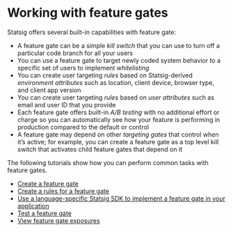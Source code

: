 # Working with feature gates

Statsig offers several built-in capabilities with feature gate:  
 - A feature gate can be a simple *kill switch* that you can use to turn off a particular code branch for all your users
 - You can use a feature gate to target newly coded system behavior to a specific set of users to implement *whitelisting*
 - You can create user targeting *rules* based on Statsig-derived *environment attributes* such as location, client device, browser type, and client app version 
 - You can create user targeting *rules* based on *user attributes* such as email and user ID that you provide
 - Each feature gate offers built-in *A/B testing* with no additional effort or charge so you can automatically see how your feature is performing in production compared to the default or control 
 - A feature gate may depend on other *targeting gates* that control when it’s active; for example, you can create a feature gate as a top level kill switch that activates child feature gates that depend on it
  
  
The following tutorials show how you can perform common tasks with feature gates.

- [Create a feature gate](https://docs.statsig.com/feature-gates/create-new)
- [Create a rules for a feature gate](https://docs.statsig.com/feature-gates/add-rule)
- [Use a language-specific Statsig SDK to implement a feature gate in your application](https://docs.statsig.com/feature-gates/implement)
- [Test a feature gate](https://docs.statsig.com/feature-gates/test-gate)
- [View feature gate exposures](https://docs.statsig.com/feature-gates/view-exposures)



  
  
